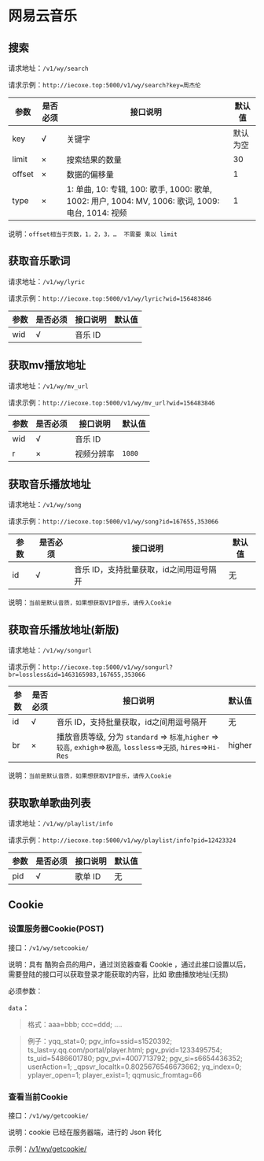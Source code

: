 # 网易云音乐<!-- {docsify-ignore} -->

## 搜索

请求地址：`/v1/wy/search`

请求示例：`http://iecoxe.top:5000/v1/wy/search?key=周杰伦`

| 参数   | 是否必须 | 接口说明                                                     | 默认值   |
| ------ | -------- | ------------------------------------------------------------ | -------- |
| key    | √        | 关键字                                                       | 默认为空 |
| limit  | ×        | 搜索结果的数量                                               | 30       |
| offset | ×        | 数据的偏移量                                                 | 1        |
| type   | ×        | 1: 单曲,  10: 专辑,  100: 歌手,  1000: 歌单,  1002: 用户,  1004: MV,  1006: 歌词,  1009: 电台, 1014: 视频 | 1        |

说明：`offset相当于页数，1，2，3，…  不需要 乘以 limit`



## 获取音乐歌词

请求地址：`/v1/wy/lyric`

请求示例：`http://iecoxe.top:5000/v1/wy/lyric?wid=156483846`

| 参数 | 是否必须 | 接口说明 | 默认值 |
| ---- | -------- | -------- | ------ |
| wid  | √        | 音乐 ID  |        |





## 获取mv播放地址

请求地址：`/v1/wy/mv_url`

请求示例：`http://iecoxe.top:5000/v1/wy/mv_url?wid=156483846`

| 参数 | 是否必须 | 接口说明   | 默认值 |
| ---- | -------- | ---------- | ------ |
| wid  | √        | 音乐 ID    |        |
| r    | ×        | 视频分辨率 | `1080` |







## 获取音乐播放地址

请求地址：`/v1/wy/song`

请求示例：`http://iecoxe.top:5000/v1/wy/song?id=167655,353066`

| 参数 | 是否必须 | 接口说明                                | 默认值 |
| ---- | -------- | --------------------------------------- | ------ |
| id   | √        | 音乐 ID，支持批量获取，id之间用逗号隔开 | 无     |

说明：`当前是默认音质，如果想获取VIP音乐，请传入Cookie`





## 获取音乐播放地址(新版)

请求地址：`/v1/wy/songurl`

请求示例：`http://iecoxe.top:5000/v1/wy/songurl?br=lossless&id=1463165983,167655,353066`

| 参数 | 是否必须 | 接口说明                                                     | 默认值 |
| ---- | -------- | ------------------------------------------------------------ | ------ |
| id   | √        | 音乐 ID，支持批量获取，id之间用逗号隔开                      | 无     |
| br   | ×        | 播放音质等级, 分为 `standard` => `标准`,`higher` => `较高`, `exhigh`=>`极高`, `lossless`=>`无损`, `hires`=>`Hi-Res` | higher |

说明：`当前是默认音质，如果想获取VIP音乐，请传入Cookie`



## 获取歌单歌曲列表

请求地址：`/v1/wy/playlist/info`

请求示例：`http://iecoxe.top:5000/v1/wy/playlist/info?pid=12423324`

| 参数 | 是否必须 | 接口说明 | 默认值 |
| ---- | -------- | -------- | ------ |
| pid  | √        | 歌单 ID  | 无     |





## Cookie



### 设置服务器Cookie(POST)

接口：`/v1/wy/setcookie/`

说明：具有 酷狗会员的用户，通过浏览器查看 Cookie ，通过此接口设置以后，需要登陆的接口可以获取登录才能获取的内容，比如 歌曲播放地址(无损)

必须参数：

`data`：

> 格式：aaa=bbb; ccc=ddd; ....

> 例子：yqq_stat=0; pgv_info=ssid=s1520392; ts_last=y.qq.com/portal/player.html; pgv_pvid=1233495754; ts_uid=5486601780; pgv_pvi=4007713792; pgv_si=s6654436352; userAction=1; _qpsvr_localtk=0.8025676546673662; yq_index=0; yplayer_open=1; player_exist=1; qqmusic_fromtag=66



### 查看当前Cookie

接口：`/v1/wy/getcookie/`

说明：cookie 已经在服务器端，进行的 Json 转化

示例：[/v1/wy/getcookie/](http://iecoxe.top:5000/v1/wy/getcookie/)

